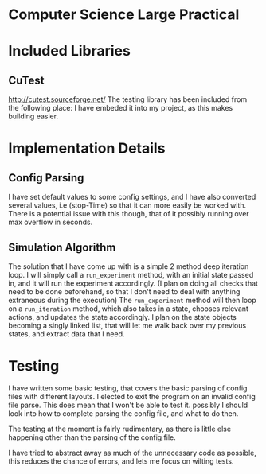 # Computer Science Large Practical

# Included Libraries
## CuTest
http://cutest.sourceforge.net/
The testing library has been included from the following place:
I have embeded it into my project, as this makes building easier.

# Implementation Details

## Config Parsing
I have set default values to some config settings, and I have also converted several values,
i.e (stop-Time) so that it can more easily be worked with. There is a potential issue with this though, that of it possibly running over max overflow in seconds.

## Simulation Algorithm
The solution that I have come up with is a simple 2 method deep iteration loop.
I will simply call a `run_experiment` method, with an initial state passed in, and it will run the experiment accordingly. (I plan on doing all checks that need to be done beforehand, so that I don't need to deal with anything extraneous during the execution)
The `run_experiment` method will then loop on a `run_iteration` method, which also takes in a state, chooses relevant actions, and updates the state accordingly. I plan on the state objects becoming a singly linked list, that will let me walk back over my previous states, and extract data that I need.

# Testing

I have written some basic testing, that covers the basic parsing of config files with different layouts.
I elected to exit the program on an invalid config file parse. This does mean that I won't be able to test it.
possibly I should look into how to complete parsing the config file, and what to do then.

The testing at the moment is fairly rudimentary, as there is little else happening other than the parsing of the config file.

I have tried to abstract away as much of the unnecessary code as possible, this reduces the chance of errors, and lets me focus on wilting tests.

